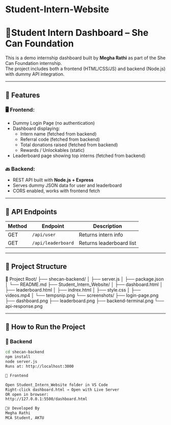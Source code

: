 # Student-Intern-Website
# 🌟Student Intern Dashboard – She Can Foundation

This is a demo internship dashboard built by **Megha Rathi** as part of the She Can Foundation internship.  
The project includes both a frontend (HTML/CSS/JS) and backend (Node.js) with dummy API integration.

---

## 📌 Features

### 🖥️ Frontend:
- Dummy Login Page (no authentication)
- Dashboard displaying:
  - Intern name (fetched from backend)
  - Referral code (fetched from backend)
  - Total donations raised (fetched from backend)
  - Rewards / Unlockables (static)
- Leaderboard page showing top interns (fetched from backend)

### 🔙 Backend:
- REST API built with **Node.js + Express**
- Serves dummy JSON data for user and leaderboard
- CORS enabled, works with frontend fetch

---

## 🚀 API Endpoints

| Method | Endpoint               | Description                  |
|--------|------------------------|------------------------------|
| GET    | `/api/user`            | Returns intern info          |
| GET    | `/api/leaderboard`     | Returns leaderboard list     |

---

## 📁 Project Structure
📂 Project Root/
├── shecan-backend/
│ ├── server.js
│ ├── package.json
│ └── README.md
├── Student_Intern_Website/
│ ├── dashboard.html
│ ├── leaderboard.html
│ ├── indrex.html
│ ├── style.css
│ ├── videos.mp4
│ └── tempsnip.png
└── screenshots/
├── login-page.png
├── dashboard.png
├── leaderboard.png
├── backend-terminal.png
└── api-response.png


---

## 🧪 How to Run the Project

### 🔹 Backend

```bash
cd shecan-backend
npm install
node server.js
Runs at: http://localhost:3000

🔹 Frontend

Open Student_Intern_Website folder in VS Code
Right-click dashboard.html → Open with Live Server
OR open in browser:
http://127.0.0.1:5500/dashboard.html

🙋‍♀️ Developed By
Megha Rathi
MCA Student, AKTU



